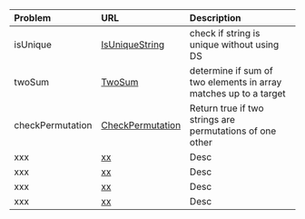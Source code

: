 | Problem  | URL| Description|
| :------------ |:---------------| :-----|
| isUnique | [IsUniqueString](IsUniqueString.java)  | check if string is unique without using DS |
| twoSum | [TwoSum](TwoSum.java)  | determine if sum of two elements in array matches up to a target |
| checkPermutation | [CheckPermutation](CheckPermutation.java) | Return true if two strings are permutations of one other |
| xxx | [xx](xx.java) | Desc
| xxx | [xx](xx.java) | Desc
| xxx | [xx](xx.java) | Desc
| xxx | [xx](xx.java) | Desc


